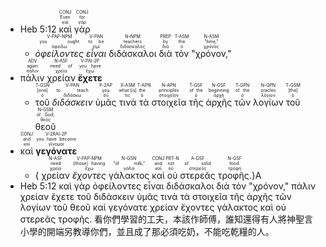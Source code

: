 - <rt>Heb 5:12</rt> <RUBY><ruby><ruby>καὶ<rt>καί</rt></ruby><rt>Even</rt></ruby><rt>CONJ</rt></RUBY> <RUBY><ruby><ruby>γὰρ<rt>γάρ</rt></ruby><rt>for</rt></ruby><rt>CONJ</rt></RUBY> 
	- <RUBY><ruby><ruby><em>ὀφείλοντες</em><rt>ὀφείλω</rt></ruby><rt>you ought</rt></ruby><rt>V-PAP-NPM</rt></RUBY> <RUBY><ruby><ruby><em>εἶναι</em><rt>εἰμί</rt></ruby><rt>to be</rt></ruby><rt>V-PAN</rt></RUBY> <RUBY><ruby><ruby>διδάσκαλοι<rt>διδάσκαλος</rt></ruby><rt>teachers</rt></ruby><rt>N-NPM</rt></RUBY> <RUBY><ruby><ruby>διὰ<rt>διά</rt></ruby><rt>by</rt></ruby><rt>PREP</rt></RUBY> <RUBY><ruby><ruby>τὸν<rt>ὁ</rt></ruby><rt>the</rt></ruby><rt>T-ASM</rt></RUBY> <RUBY><ruby><ruby>"χρόνον,"<rt>χρόνος</rt></ruby><rt>"time,"</rt></ruby><rt>N-ASM</rt></RUBY> 
- <RUBY><ruby><ruby>πάλιν<rt>πάλιν</rt></ruby><rt>again</rt></ruby><rt>ADV</rt></RUBY> <RUBY><ruby><ruby>χρείαν<rt>χρεία</rt></ruby><rt>need of</rt></ruby><rt>N-ASF</rt></RUBY> <RUBY><ruby><ruby><strong>ἔχετε</strong><rt>ἔχω</rt></ruby><rt>you have</rt></ruby><rt>V-PAI-2P</rt></RUBY> 
	- <RUBY><ruby><ruby>τοῦ<rt>ὁ</rt></ruby><rt>[one]</rt></ruby><rt>T-GSN</rt></RUBY> <RUBY><ruby><ruby><em>διδάσκειν</em><rt>διδάσκω</rt></ruby><rt>to teach</rt></ruby><rt>V-PAN</rt></RUBY> <RUBY><ruby><ruby>ὑμᾶς<rt>σύ</rt></ruby><rt>you</rt></ruby><rt>P-2AP</rt></RUBY> <RUBY><ruby><ruby>τινὰ<rt>τις</rt></ruby><rt>what [is]</rt></ruby><rt>X-ASM</rt></RUBY> <RUBY><ruby><ruby>τὰ<rt>ὁ</rt></ruby><rt>the</rt></ruby><rt>T-APN</rt></RUBY> <RUBY><ruby><ruby>στοιχεῖα<rt>στοιχεῖον</rt></ruby><rt>principles</rt></ruby><rt>N-APN</rt></RUBY> <RUBY><ruby><ruby>τῆς<rt>ὁ</rt></ruby><rt>of the</rt></ruby><rt>T-GSF</rt></RUBY> <RUBY><ruby><ruby>ἀρχῆς<rt>ἀρχή</rt></ruby><rt>beginning</rt></ruby><rt>N-GSF</rt></RUBY> <RUBY><ruby><ruby>τῶν<rt>ὁ</rt></ruby><rt>of the</rt></ruby><rt>T-GPN</rt></RUBY> <RUBY><ruby><ruby>λογίων<rt>λόγιον</rt></ruby><rt>oracles</rt></ruby><rt>N-GPN</rt></RUBY> <RUBY><ruby><ruby>τοῦ<rt>ὁ</rt></ruby><rt>[the]</rt></ruby><rt>T-GSM</rt></RUBY> <RUBY><ruby><ruby>θεοῦ<rt>θεός</rt></ruby><rt>of God;</rt></ruby><rt>N-GSM</rt></RUBY> 
- <RUBY><ruby><ruby>καὶ<rt>καί</rt></ruby><rt>and</rt></ruby><rt>CONJ</rt></RUBY> <RUBY><ruby><ruby><strong>γεγόνατε</strong><rt>γίνομαι</rt></ruby><rt>you have become</rt></ruby><rt>V-2RAI-2P</rt></RUBY> 
	- { <RUBY><ruby><ruby>χρείαν<rt>χρεία</rt></ruby><rt>need</rt></ruby><rt>N-ASF</rt></RUBY> <RUBY><ruby><ruby><em>ἔχοντες</em><rt>ἔχω</rt></ruby><rt>[those] having</rt></ruby><rt>V-PAP-NPM</rt></RUBY> <RUBY><ruby><ruby>γάλακτος<rt>γάλα</rt></ruby><rt>"of milk,"</rt></ruby><rt>N-GSN</rt></RUBY> <RUBY><ruby><ruby>καὶ<rt>καί</rt></ruby><rt>and</rt></ruby><rt>CONJ</rt></RUBY> <RUBY><ruby><ruby>οὐ<rt>οὐ</rt></ruby><rt>not</rt></ruby><rt>PRT-N</rt></RUBY> <RUBY><ruby><ruby>στερεᾶς<rt>στερεός</rt></ruby><rt>of solid</rt></ruby><rt>A-GSF</rt></RUBY> <RUBY><ruby><ruby>τροφῆς.<rt>τροφή</rt></ruby><rt>food.</rt></ruby><rt>N-GSF</rt></RUBY>}A
- Heb 5:12 καὶ γὰρ ὀφείλοντες εἶναι διδάσκαλοι διὰ τὸν "χρόνον," πάλιν χρείαν ἔχετε τοῦ διδάσκειν ὑμᾶς τινὰ τὰ στοιχεῖα τῆς ἀρχῆς τῶν λογίων τοῦ θεοῦ καὶ γεγόνατε χρείαν ἔχοντες γάλακτος καὶ οὐ στερεᾶς τροφῆς. 看你們學習的工夫，本該作師傅，誰知還得有人將神聖言小學的開端另教導你們，並且成了那必須吃奶，不能吃乾糧的人。 